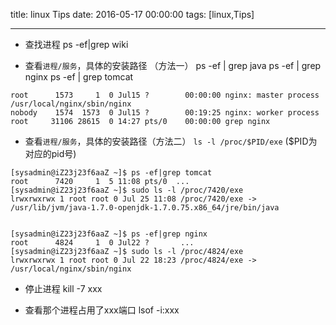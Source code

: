 title: linux Tips
date: 2016-05-17 00:00:00
tags: [linux,Tips]


---


- 查找进程
ps -ef|grep wiki
 
- 查看`进程/服务`，具体的安装路径 （方法一）
ps -ef | grep java
ps -ef | grep nginx
ps -ef | grep tomcat
```
root      1573     1  0 Jul15 ?        00:00:00 nginx: master process /usr/local/nginx/sbin/nginx
nobody    1574  1573  0 Jul15 ?        00:19:25 nginx: worker process    
root     31106 28615  0 14:27 pts/0    00:00:00 grep nginx
```


- 查看`进程/服务`，具体的安装路径（方法二）
`ls -l /proc/$PID/exe` ($PID为对应的pid号)
```
[sysadmin@iZ23j23f6aaZ ~]$ ps -ef|grep tomcat
root      7420     1  5 11:08 pts/0  ...
[sysadmin@iZ23j23f6aaZ ~]$ sudo ls -l /proc/7420/exe
lrwxrwxrwx 1 root root 0 Jul 25 11:08 /proc/7420/exe -> /usr/lib/jvm/java-1.7.0-openjdk-1.7.0.75.x86_64/jre/bin/java


[sysadmin@iZ23j23f6aaZ ~]$ ps -ef|grep nginx
root      4824     1  0 Jul22 ?       ...
[sysadmin@iZ23j23f6aaZ ~]$ sudo ls -l /proc/4824/exe
lrwxrwxrwx 1 root root 0 Jul 22 18:23 /proc/4824/exe -> /usr/local/nginx/sbin/nginx
```


- 停止进程
kill -7 xxx
 
- 查看那个进程占用了xxx端口
lsof -i:xxx


<!-- more -->